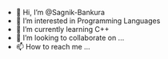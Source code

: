 - 👋 Hi, I’m @Sagnik-Bankura
- 👀 I’m interested in Programming Languages
- 🌱 I’m currently learning C++
- 💞️ I’m looking to collaborate on ...
- 📫 How to reach me ...

<!---
Sagnik-Bankura/Sagnik-Bankura is a ✨ special ✨ repository because its `README.md` (this file) appears on your GitHub profile.
You can click the Preview link to take a look at your changes.
--->
